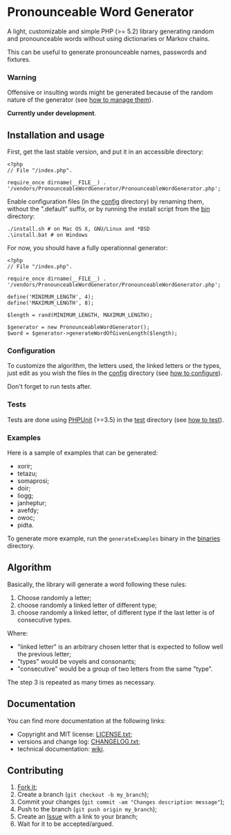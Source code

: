 Pronounceable Word Generator
============================

A light, customizable and simple PHP (>= 5.2) library generating random and
pronounceable words without using dictionaries or Markov chains.

This can be useful to generate pronounceable names, passwords and fixtures.

### Warning

Offensive or insulting words might be generated because of the random nature
of the generator (see [how to manage them](https://github.com/gnugat/PronounceableWordGenerator/wiki/OffensiveAndInsultingWordsManagement)).

**Currently under development**.

Installation and usage
----------------------

First, get the last stable version, and put it in an accessible directory:

    <?php
    // File "/index.php".
    
    require_once dirname(__FILE__) . '/vendors/PronounceableWordGenerator/PronounceableWordGenerator.php';

Enable configuration files (in the [config](https://github.com/gnugat/PronounceableWordGenerator/tree/master/config)
directory) by renaming them,
without the ".default" suffix, or by running the install script from the
[bin](https://github.com/gnugat/PronounceableWordGenerator/tree/master/bin)
directory:

    ./install.sh # on Mac OS X, GNU/Linux and *BSD
    .\install.bat # on Windows

For now, you should have a fully operationnal generator:

    <?php
    // File "/index.php".
    
    require_once dirname(__FILE__) . '/vendors/PronounceableWordGenerator/PronounceableWordGenerator.php';

    define('MINIMUM_LENGTH', 4);
    define('MAXIMUM_LENGTH', 8);

    $length = rand(MINIMUM_LENGTH, MAXIMUM_LENGTH);

    $generator = new PronounceableWordGenerator();
    $word = $generator->generateWordOfGivenLength($length);

### Configuration

To customize the algorithm, the letters used, the linked letters or the types,
just edit as you wish the files in the [config](https://github.com/gnugat/PronounceableWordGenerator/tree/master/config)
directory (see [how to configure](https://github.com/gnugat/PronounceableWordGenerator/wiki/Configuration)).

Don't forget to run tests after.

### Tests

Tests are done using [PHPUnit](https://github.com/sebastianbergmann/phpunit/)
(>=3.5) in the [test](https://github.com/gnugat/PronounceableWordGenerator/tree/master/test)
directory (see [how to test](https://github.com/gnugat/PronounceableWordGenerator/wiki/Tests)).

### Examples

Here is a sample of examples that can be generated:

* xorir;
* tetazu;
* somaprosi;
* doir;
* liogg;
* janheptur;
* avefdy;
* owoc;
* pidta.

To generate more example, run the `generateExamples` binary in the [binaries](https://github.com/gnugat/PronounceableWordGenerator/tree/master/bin)
directory.

Algorithm
---------

Basically, the library will generate a word following these rules:

1. Choose randomly a letter;
2. choose randomly a linked letter of different type;
3. choose randomly a linked letter, of different type if the last letter is
   of consecutive types.

Where:

* "linked letter" is an arbitrary chosen letter that is expected to follow
  well the previous letter;
* "types" would be voyels and consonants;
* "consecutive" would be a group of two letters from the same "type".

The step 3 is repeated as many times as necessary.

Documentation
-------------

You can find more documentation at the following links:

* Copyright and MIT license: [LICENSE.txt](https://github.com/gnugat/PronounceableWordGenerator/blob/master/LICENSE.txt);
* versions and change log: [CHANGELOG.txt](https://github.com/gnugat/PronounceableWordGenerator/blob/master/CHANGELOG.txt);
* technical documentation: [wiki](https://github.com/gnugat/PronounceableWordGenerator/wiki).

Contributing
------------

1. [Fork it](https://github.com/gnugat/PronounceableWordGenerator/fork_select);
2. Create a branch (`git checkout -b my_branch`);
3. Commit your changes (`git commit -am "Changes description message"`);
4. Push to the branch (`git push origin my_branch`);
5. Create an [Issue](https://github.com/gnugat/PronounceableWordGenerator/issues) with a link to your branch;
6. Wait for it to be accepted/argued.

